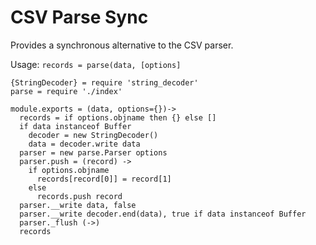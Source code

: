 
# CSV Parse Sync

Provides a synchronous alternative to the CSV parser.

Usage: `records = parse(data, [options]`

    {StringDecoder} = require 'string_decoder'
    parse = require './index'

    module.exports = (data, options={})->
      records = if options.objname then {} else []
      if data instanceof Buffer
        decoder = new StringDecoder()
        data = decoder.write data
      parser = new parse.Parser options
      parser.push = (record) ->
        if options.objname
          records[record[0]] = record[1]
        else
          records.push record
      parser.__write data, false
      parser.__write decoder.end(data), true if data instanceof Buffer
      parser._flush (->)
      records
